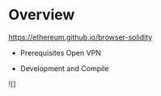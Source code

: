 # Overview

https://ethereum.github.io/browser-solidity

* Prerequisites
Open VPN

* Development and Compile

![]

